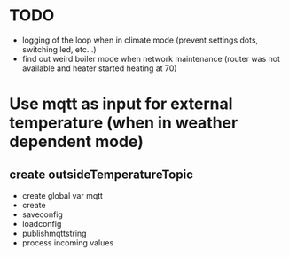 # TODO
- logging of the loop when in climate mode (prevent settings dots, switching led, etc...)
- find out weird boiler mode when network maintenance (router was not available and heater started heating at 70)


# Use mqtt as input for external temperature (when in weather dependent mode)

## create outsideTemperatureTopic
- create global var mqtt
- create
- saveconfig
- loadconfig
- publishmqttstring
- process incoming values


